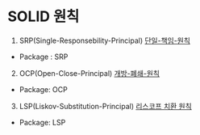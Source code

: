 # SOLID 원칙

1. SRP(Single-Responsebility-Principal) [단일-책임-원칙](https://be-alexkim.github.io/study/2025/03/03/study2.html)
- Package : SRP
2. OCP(Open-Close-Principal) [개방-폐쇄-원칙](https://be-alexkim.github.io/study/2025/03/06/study1.html)
- Package: OCP
3. LSP(Liskov-Substitution-Principal) [리스코프 치환 원칙](https://be-alexkim.github.io/study/2025/03/08/study3.html)
- Package: LSP
